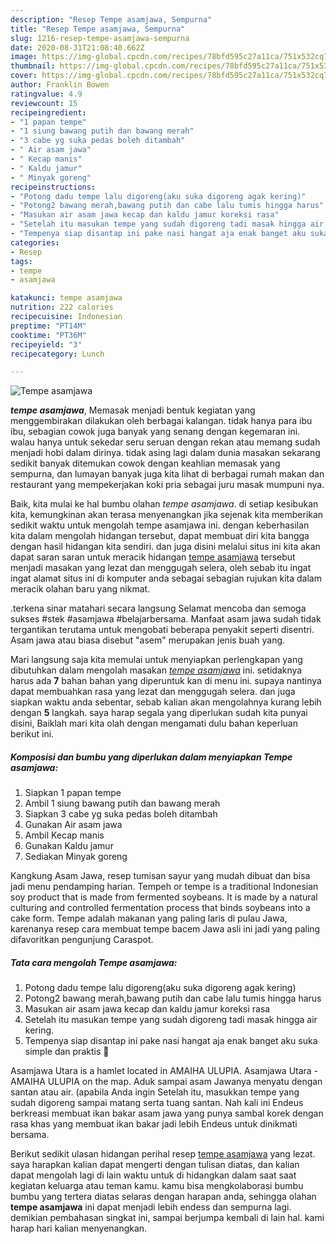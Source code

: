 ```yaml
---
description: "Resep Tempe asamjawa, Sempurna"
title: "Resep Tempe asamjawa, Sempurna"
slug: 1216-resep-tempe-asamjawa-sempurna
date: 2020-08-31T21:08:40.662Z
image: https://img-global.cpcdn.com/recipes/78bfd595c27a11ca/751x532cq70/tempe-asamjawa-foto-resep-utama.jpg
thumbnail: https://img-global.cpcdn.com/recipes/78bfd595c27a11ca/751x532cq70/tempe-asamjawa-foto-resep-utama.jpg
cover: https://img-global.cpcdn.com/recipes/78bfd595c27a11ca/751x532cq70/tempe-asamjawa-foto-resep-utama.jpg
author: Franklin Bowen
ratingvalue: 4.9
reviewcount: 15
recipeingredient:
- "1 papan tempe"
- "1 siung bawang putih dan bawang merah"
- "3 cabe yg suka pedas boleh ditambah"
- " Air asam jawa"
- " Kecap manis"
- " Kaldu jamur"
- " Minyak goreng"
recipeinstructions:
- "Potong dadu tempe lalu digoreng(aku suka digoreng agak kering)"
- "Potong2 bawang merah,bawang putih dan cabe lalu tumis hingga harus"
- "Masukan air asam jawa kecap dan kaldu jamur koreksi rasa"
- "Setelah itu masukan tempe yang sudah digoreng tadi masak hingga air kering."
- "Tempenya siap disantap ini pake nasi hangat aja enak banget aku suka simple dan praktis 🤤"
categories:
- Resep
tags:
- tempe
- asamjawa

katakunci: tempe asamjawa 
nutrition: 222 calories
recipecuisine: Indonesian
preptime: "PT14M"
cooktime: "PT36M"
recipeyield: "3"
recipecategory: Lunch

---
```



![Tempe asamjawa](https://img-global.cpcdn.com/recipes/78bfd595c27a11ca/751x532cq70/tempe-asamjawa-foto-resep-utama.jpg)

<b><i>tempe asamjawa</i></b>, Memasak menjadi bentuk kegiatan yang menggembirakan dilakukan oleh berbagai kalangan. tidak hanya para ibu ibu, sebagian cowok juga banyak yang senang dengan kegemaran ini. walau hanya untuk sekedar seru seruan dengan rekan atau memang sudah menjadi hobi dalam dirinya. tidak asing lagi dalam dunia masakan sekarang sedikit banyak ditemukan cowok dengan keahlian memasak yang sempurna, dan lumayan banyak juga kita lihat di berbagai rumah makan dan restaurant yang mempekerjakan koki pria sebagai juru masak mumpuni nya.

Baik, kita mulai ke hal bumbu olahan <i>tempe asamjawa</i>. di setiap kesibukan kita, kemungkinan akan terasa menyenangkan jika sejenak kita memberikan sedikit waktu untuk mengolah tempe asamjawa ini. dengan keberhasilan kita dalam mengolah hidangan tersebut, dapat membuat diri kita bangga dengan hasil hidangan kita sendiri. dan juga disini melalui situs ini kita akan dapat saran saran untuk meracik hidangan <u>tempe asamjawa</u> tersebut menjadi masakan yang lezat dan menggugah selera, oleh sebab itu ingat ingat alamat situs ini di komputer anda sebagai sebagian rujukan kita dalam meracik olahan baru yang nikmat.

.terkena sinar matahari secara langsung Selamat mencoba dan semoga sukses #stek #asamjawa #belajarbersama. Manfaat asam jawa sudah tidak tergantikan terutama untuk mengobati beberapa penyakit seperti disentri. Asam jawa atau biasa disebut &#34;asem&#34; merupakan jenis buah yang.


Mari langsung saja kita memulai untuk menyiapkan perlengkapan yang dibutuhkan dalam mengolah masakan <u><i>tempe asamjawa</i></u> ini. setidaknya harus ada <b>7</b> bahan bahan yang diperuntuk kan di menu ini. supaya nantinya dapat membuahkan rasa yang lezat dan menggugah selera. dan juga siapkan waktu anda sebentar, sebab kalian akan mengolahnya kurang lebih dengan <b>5</b> langkah. saya harap segala yang diperlukan sudah kita punyai disini, Baiklah mari kita olah dengan mengamati dulu bahan keperluan berikut ini.

<!--inarticleads1-->

##### Komposisi dan bumbu yang diperlukan dalam menyiapkan Tempe asamjawa:

1. Siapkan 1 papan tempe
1. Ambil 1 siung bawang putih dan bawang merah
1. Siapkan 3 cabe yg suka pedas boleh ditambah
1. Gunakan  Air asam jawa
1. Ambil  Kecap manis
1. Gunakan  Kaldu jamur
1. Sediakan  Minyak goreng


Kangkung Asam Jawa, resep tumisan sayur yang mudah dibuat dan bisa jadi menu pendamping harian. Tempeh or tempe is a traditional Indonesian soy product that is made from fermented soybeans. It is made by a natural culturing and controlled fermentation process that binds soybeans into a cake form. Tempe adalah makanan yang paling laris di pulau Jawa, karenanya resep cara membuat tempe bacem Jawa asli ini jadi yang paling difavoritkan pengunjung Caraspot. 

<!--inarticleads2-->

##### Tata cara mengolah Tempe asamjawa:

1. Potong dadu tempe lalu digoreng(aku suka digoreng agak kering)
1. Potong2 bawang merah,bawang putih dan cabe lalu tumis hingga harus
1. Masukan air asam jawa kecap dan kaldu jamur koreksi rasa
1. Setelah itu masukan tempe yang sudah digoreng tadi masak hingga air kering.
1. Tempenya siap disantap ini pake nasi hangat aja enak banget aku suka simple dan praktis 🤤


Asamjawa Utara is a hamlet located in AMAIHA ULUPIA. Asamjawa Utara - AMAIHA ULUPIA on the map. Aduk sampai asam Jawanya menyatu dengan santan atau air. (apabila Anda ingin Setelah itu, masukkan tempe yang sudah digoreng sampai matang serta tuang santan. Nah kali ini Endeus berkreasi membuat ikan bakar asam jawa yang punya sambal korek dengan rasa khas yang membuat ikan bakar jadi lebih Endeus untuk dinikmati bersama. 

Berikut sedikit ulasan hidangan perihal resep <u>tempe asamjawa</u> yang lezat. saya harapkan kalian dapat mengerti dengan tulisan diatas, dan kalian dapat mengolah lagi di lain waktu untuk di hidangkan dalam saat saat kegiatan keluarga atau teman kamu. kamu bisa mengkolaborasi bumbu bumbu yang tertera diatas selaras dengan harapan anda, sehingga olahan <b>tempe asamjawa</b> ini dapat menjadi lebih endess dan sempurna lagi. demikian pembahasan singkat ini, sampai berjumpa kembali di lain hal. kami harap hari kalian menyenangkan.
